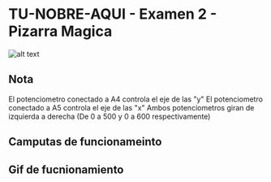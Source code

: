 TU-NOBRE-AQUI - Examen 2 - Pizarra Magica
======
![alt text](ReadmeAssets/examen-bob.gif "Examen Bob")

## Nota
El potenciometro conectado a A4 controla el eje de las "y"
El potenciometro conectado a A5 controla el eje de las "x"
Ambos potenciometros giran de izquierda a derecha (De 0 a 500 y 0 a 600 respectivamente)

## Camputas de funcionameinto


## Gif de fucnionamiento
